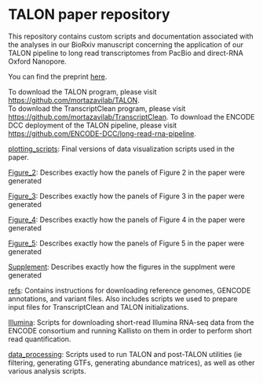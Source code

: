 # TALON paper repository
This repository contains custom scripts and documentation associated with the analyses in our BioRxiv manuscript concerning the application of our TALON pipeline to long read transcriptomes from PacBio and direct-RNA Oxford Nanopore. 

You can find the preprint [here](https://www.biorxiv.org/content/10.1101/672931v2).

To download the TALON program, please visit https://github.com/mortazavilab/TALON.  
To download the TranscriptClean program, please visit https://github.com/mortazavilab/TranscriptClean.
To download the ENCODE DCC deployment of the TALON pipeline, please visit https://github.com/ENCODE-DCC/long-read-rna-pipeline. 

[plotting_scripts](https://github.com/dewyman/TALON-paper-2020/tree/master/plotting_scripts): 
Final versions of data visualization scripts used in the paper. 

[Figure_2](https://github.com/dewyman/TALON-paper-2020/tree/master/Figure_2): 
Describes exactly how the panels of Figure 2 in the paper were generated

[Figure_3](https://github.com/dewyman/TALON-paper-2020/tree/master/Figure_3): 
Describes exactly how the panels of Figure 3 in the paper were generated

[Figure_4](https://github.com/dewyman/TALON-paper-2020/tree/master/Figure_4):
Describes exactly how the panels of Figure 4 in the paper were generated

[Figure_5](https://github.com/dewyman/TALON-paper-2020/tree/master/Figure_5):
Describes exactly how the panels of Figure 5 in the paper were generated

[Supplement](https://github.com/dewyman/TALON-paper-2020/tree/master/Supplement):
Describes exactly how the figures in the supplment were generated

[refs](https://github.com/dewyman/TALON-paper-2020/tree/master/refs):
Contains instructions for downloading reference genomes, GENCODE annotations, and variant files. Also includes scripts we used to prepare input files for TranscriptClean and TALON initializations.

[Illumina](https://github.com/dewyman/TALON-paper-2020/tree/master/Illumina):
Scripts for downloading short-read Illumina RNA-seq data from the ENCODE consortium and running Kallisto on them in order to perform short read quantification.

[data_processing](https://github.com/dewyman/TALON-paper-2020/tree/master/data_processing):
Scripts used to run TALON and post-TALON utilities (ie filtering, generating GTFs, generating abundance matrices), as well as other various analysis scripts. 
